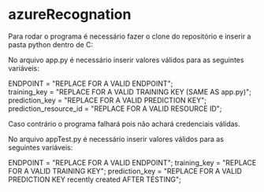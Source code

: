 # azureRecognation
Para rodar o programa é necessário fazer o clone do repositório e inserir a pasta python dentro de C:

No arquivo app.py é necessário inserir valores válidos para as seguintes variáveis:

ENDPOINT = "REPLACE FOR A VALID ENDPOINT";</br>
training_key = "REPLACE FOR A VALID TRAINING KEY (SAME AS app.py)";
prediction_key = "REPLACE FOR A VALID PREDICTION KEY";
prediction_resource_id = "REPLACE FOR A VALID RESOURCE ID";

Caso contrário o programa falhará pois não achará credenciais válidas.

No arquivo appTest.py é necessário inserir valores válidos para as seguintes variáveis:

ENDPOINT = "REPLACE FOR A VALID ENDPOINT";
training_key = "REPLACE FOR A VALID TRAINING KEY";
prediction_key = "REPLACE FOR A VALID PREDICTION KEY recently created AFTER TESTING";
